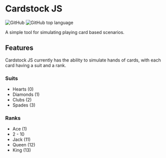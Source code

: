 # Cardstock JS

![GitHub](https://img.shields.io/github/license/andrewlemons/cardjs)
![GitHub top language](https://img.shields.io/github/languages/top/andrewlemons/cardjs)

A simple tool for simulating playing card based scenarios.

## Features

Cardstock JS currently has the ability to simulate hands of cards, with each card having a suit and a rank.

### Suits

- Hearts (0)
- Diamonds (1)
- Clubs (2)
- Spades (3)

### Ranks

- Ace (1)
- 2 - 10
- Jack (11)
- Queen (12)
- King (13)
